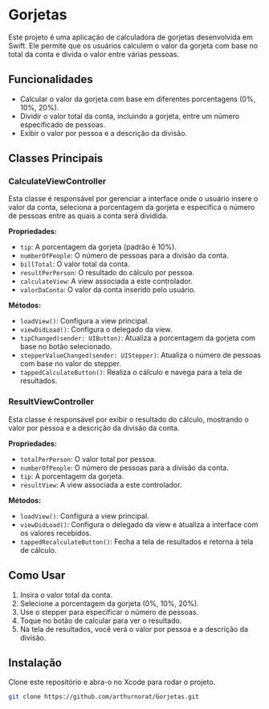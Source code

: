 # Gorjetas

Este projeto é uma aplicação de calculadora de gorjetas desenvolvida em Swift. Ele permite que os usuários calculem o valor da gorjeta com base no total da conta e divida o valor entre várias pessoas.

## Funcionalidades

- Calcular o valor da gorjeta com base em diferentes porcentagens (0%, 10%, 20%).
- Dividir o valor total da conta, incluindo a gorjeta, entre um número especificado de pessoas.
- Exibir o valor por pessoa e a descrição da divisão.

## Classes Principais

### CalculateViewController

Esta classe é responsável por gerenciar a interface onde o usuário insere o valor da conta, seleciona a porcentagem da gorjeta e especifica o número de pessoas entre as quais a conta será dividida.

**Propriedades:**
- `tip`: A porcentagem da gorjeta (padrão é 10%).
- `numberOfPeople`: O número de pessoas para a divisão da conta.
- `billTotal`: O valor total da conta.
- `resultPerPerson`: O resultado do cálculo por pessoa.
- `calculateView`: A view associada a este controlador.
- `valorDaConta`: O valor da conta inserido pelo usuário.

**Métodos:**
- `loadView()`: Configura a view principal.
- `viewDidLoad()`: Configura o delegado da view.
- `tipChanged(sender: UIButton)`: Atualiza a porcentagem da gorjeta com base no botão selecionado.
- `stepperValueChanged(sender: UIStepper)`: Atualiza o número de pessoas com base no valor do stepper.
- `tappedCalculateButton()`: Realiza o cálculo e navega para a tela de resultados.

### ResultViewController

Esta classe é responsável por exibir o resultado do cálculo, mostrando o valor por pessoa e a descrição da divisão da conta.

**Propriedades:**
- `totalPerPerson`: O valor total por pessoa.
- `numberOfPeople`: O número de pessoas para a divisão da conta.
- `tip`: A porcentagem da gorjeta.
- `resultView`: A view associada a este controlador.

**Métodos:**
- `loadView()`: Configura a view principal.
- `viewDidLoad()`: Configura o delegado da view e atualiza a interface com os valores recebidos.
- `tappedRecalculateButton()`: Fecha a tela de resultados e retorna à tela de cálculo.

## Como Usar

1. Insira o valor total da conta.
2. Selecione a porcentagem da gorjeta (0%, 10%, 20%).
3. Use o stepper para especificar o número de pessoas.
4. Toque no botão de calcular para ver o resultado.
5. Na tela de resultados, você verá o valor por pessoa e a descrição da divisão.

## Instalação

Clone este repositório e abra-o no Xcode para rodar o projeto.

```bash
git clone https://github.com/arthurnorat/Gorjetas.git
